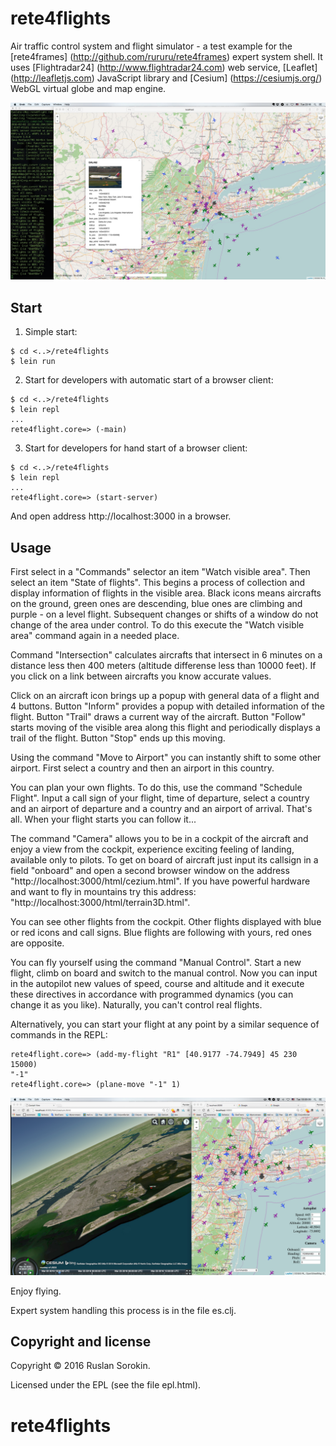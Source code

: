 # rete4flights

Air traffic control system and flight simulator - a test example for the [rete4frames] (http://github.com/rururu/rete4frames) expert system shell.
It uses [Flightradar24] (http://www.flightradar24.com) web service, [Leaflet] (http://leafletjs.com) JavaScript library and [Cesium] (https://cesiumjs.org/) WebGL virtual globe and map engine.

![screenshot](screenshot.jpg)

## Start

1. Simple start:
```
$ cd <..>/rete4flights
$ lein run
```
2. Start for developers with automatic start of a browser client:
```
$ cd <..>/rete4flights
$ lein repl
...
rete4flight.core=> (-main)
```
3. Start for developers for hand start of a browser client:
```
$ cd <..>/rete4flights
$ lein repl
...
rete4flight.core=> (start-server)
```
And open address http://localhost:3000 in a browser.

## Usage

First select in a "Commands" selector an item "Watch visible area". Then select an item "State of flights". This begins a process of collection and display information of flights in the visible area. Black icons means aircrafts on the ground, green ones are descending, blue ones are climbing and purple - on a level flight. Subsequent changes or shifts of a window do not change of the area under control.
To do this execute the "Watch visible area" command again in a needed place.

Command "Intersection" calculates aircrafts that intersect in 6 minutes on a distance less then 400 meters (altitude differense less than 10000 feet). If you click on a link between aircrafts you know accurate values.

Click on an aircraft icon brings up a popup with general data of a flight and 4 buttons. Button "Inform" provides a popup with detailed information of the flight. Button "Trail" draws a current way of the aircraft. Button "Follow" starts moving of the visible area along this flight and periodically displays a trail of the flight. Button "Stop" ends up this moving.

Using the command "Move to Airport" you can instantly shift to some other airport. First select a country and then an airport in this country.

You can plan your own flights. To do this, use the command "Schedule Flight". Input a call sign of your flight, time of departure, select a country and an airport of departure and a country and an airport of arrival. That's all. When your flight starts you can follow it...

The command "Camera"  allows you to be in a cockpit of the aircraft and enjoy a view from the cockpit, experience exciting feeling of landing, available only to pilots. To get on board of aircraft just input its callsign in a field "onboard" and open a second browser window on the address "http://localhost:3000/html/cezium.html". If you have powerful hardware and want to fly in mountains try this address: "http://localhost:3000/html/terrain3D.html".

You can see other flights from the cockpit. Other flights displayed with blue or red icons and call signs. Blue flights are following with yours, red ones are opposite.

You can fly yourself using the command "Manual Control". Start a new flight, climb on board and switch to the manual control. Now you can input in the autopilot new values of speed, course and altitude and it execute these directives in accordance with programmed dynamics (you can change it as you like). Naturally, you can't control real flights.

Alternatively, you can start your flight at any point by a similar sequence of commands in the REPL:
```
rete4flight.core=> (add-my-flight "R1" [40.9177 -74.7949] 45 230 15000)
"-1"
rete4flight.core=> (plane-move "-1" 1)
```


![screenshot](screenshot2.jpg)

Enjoy flying.

Expert system handling this process is in the file es.clj.

Copyright and license
----

Copyright © 2016 Ruslan Sorokin.

Licensed under the EPL (see the file epl.html).
# rete4flights
